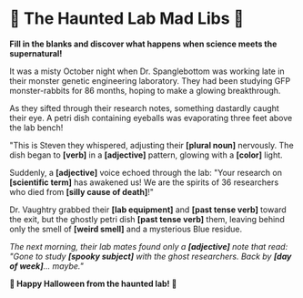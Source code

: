 # 🎃 The Haunted Lab Mad Libs 🧪

**Fill in the blanks and discover what happens when science meets the supernatural!**

It was a misty October night when Dr. Spanglebottom was working late in their monster genetic engineering laboratory. They had been studying GFP monster-rabbits for 86 months, hoping to make a glowing breakthrough.

As they sifted through their research notes, something dastardly caught their eye. A petri dish containing eyeballs was evaporating three feet above the lab bench! 

"This is Steven they whispered, adjusting their **[plural noun]** nervously. The dish began to **[verb]** in a **[adjective]** pattern, glowing with a **[color]** light.

Suddenly, a **[adjective]** voice echoed through the lab: "Your research on **[scientific term]** has awakened us! We are the spirits of 36 researchers who died from **[silly cause of death]**!"

Dr. Vaughtry grabbed their **[lab equipment]** and **[past tense verb]** toward the exit, but the ghostly petri dish **[past tense verb]** them, leaving behind only the smell of **[weird smell]** and a mysterious Blue residue.

*The next morning, their lab mates found only a **[adjective]** note that read: "Gone to study **[spooky subject]** with the ghost researchers. Back by **[day of week]**... maybe."*

**🧬 Happy Halloween from the haunted lab! 👻**
